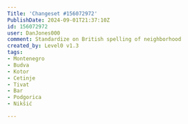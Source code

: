 ```yaml
---
Title: 'Changeset #156072972'
PublishDate: 2024-09-01T21:37:10Z
id: 156072972
user: DanJones000
comment: Standardize on British spelling of neighborhood
created_by: Level0 v1.3
tags:
- Montenegro
- Budva
- Kotor
- Cetinje
- Tivat
- Bar
- Podgorica
- Nikšić

---
```

